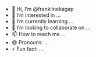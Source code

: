 - 👋 Hi, I’m @franklinekagap
- 👀 I’m interested in ...
- 🌱 I’m currently learning ...
- 💞️ I’m looking to collaborate on ...
- 📫 How to reach me ...
- 😄 Pronouns: ...
- ⚡ Fun fact: ...

<!---
franklinekagap/franklinekagap is a ✨ special ✨ repository because its `README.md` (this file) appears on your GitHub profile.
You can click the Preview link to take a look at your changes.
--->
